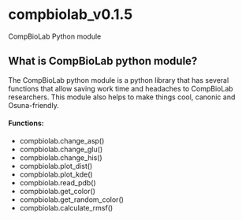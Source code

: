 # compbiolab_v0.1.5
CompBioLab Python module

## What is CompBioLab python module?

The CompBioLab python module is a python library that has several functions that allow saving work time and headaches to CompBioLab researchers. This module also helps to make things cool, canonic and Osuna-friendly.

#### Functions:
- compbiolab.change_asp()
- compbiolab.change_glu()
- compbiolab.change_his()
- compbiolab.plot_dist()
- compbiolab.plot_kde()
- compbiolab.read_pdb()
- compbiolab.get_color()
- compbiolab.get_random_color()
- compbiolab.calculate_rmsf()

